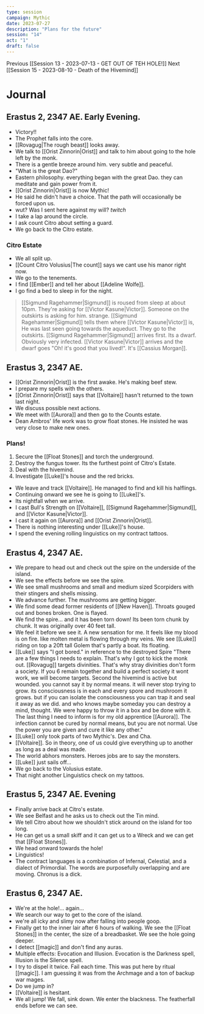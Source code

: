 ```yaml
---
type: session
campaign: Mythic
date: 2023-07-27
description: "Plans for the future"
session: "14"
act: "1"
draft: false
---
```

Previous [[Session 13 - 2023-07-13 - GET OUT OF TEH HOLE!]]
Next [[Session 15 - 2023-08-10 - Death of the Hivemind]]

# Journal
## Erastus 2, 2347 AE. Early Evening.
- Victory!!
- The Prophet falls into the core.
- [[Rovagug|The rough beast]] looks away.
- We talk to [[Orist Zinnorin|Orist]] and talk to him about going to the hole left by the monk.
- There is a gentle breeze around him. very subtle and peaceful.
- "What is the great Dao?"
- Eastern philosophy. everything began with the great Dao. they can meditate and gain power from it.
- [[Orist Zinnorin|Orist]] is now Mythic!
- He said he didn't have a choice. That the path will occasionally be forced upon us.
- wut? Was I sent here against my will? *twitch*
- I take a lap around the circle.
- I ask count Citro about setting a guard.
- We go back to the Citro estate.

### Citro Estate
- We all split up.
- [[Count Citro Volusius|The count]] says we cant use his manor right now.
- We go to the tenements. 
- I find [[Ember]] and tell her about [[Adeline Wolfe]]. 
- I go find a bed to sleep in for the night.

> [[Sigmund Ragehammer|Sigmund]] is roused from sleep at about 10pm. They're asking for [[Victor Kasune|Victor]]. Someone on the outskirts is asking for him. strange. [[Sigmund Ragehammer|Sigmund]] tells them where [[Victor Kasune|Victor]] is, He was last seen going towards the aqueduct. They go to the outskirts. [[Sigmund Ragehammer|Sigmund]] arrives first. Its a dwarf. Obviously very infected. [[Victor Kasune|Victor]] arrives and the dwarf goes "Oh! it's good that you lived!". It's [[Cassius Morgan]].

## Erastus 3, 2347 AE.
- [[Orist Zinnorin|Orist]] is the first awake. He's making beef stew.
- I prepare my spells with the others.
- [[Orist Zinnorin|Orist]] says that [[Voltaire]] hasn't returned to the town last night.
- We discuss possible next actions.
- We meet with [[Aurora]] and then go to the Counts estate.
- Dean Ambros' life work was to grow float stones. He insisted he was very close to make new ones.

### Plans!
1. Secure the [[Float Stones]] and torch the underground.
2. Destroy the fungus tower. Its the furthest point of Citro's Estate.
3. Deal with the hivemind.
4. Investigate [[Luke]]'s house and the red bricks.

- We leave and track [[Voltaire]]. He managed to find and kill his halflings.
- Continuing onward we see he is going to [[Luke]]'s. 
- Its nightfall when we arrive.
- I cast Bull's Strength on [[Voltaire]], [[Sigmund Ragehammer|Sigmund]], and [[Victor Kasune|Victor]].
- I cast it again on [[Aurora]] and [[Orist Zinnorin|Orist]]. 
- There is nothing interesting under [[Luke]]'s house.
- I spend the evening rolling linguistics on my contract tattoos.

## Erastus 4, 2347 AE.
- We prepare to head out and check out the spire on the underside of the island.
- We see the effects before we see the spire.
- We see small mushrooms and small and medium sized Scorpiders with their stingers and shells missing.
- We advance further. The mushrooms are getting bigger.
- We find some dead former residents of [[New Haven]]. Throats gouged out and bones broken. One is flayed.
- We find the spire... and it has been torn down! Its been torn chunk by chunk. It was originally over 40 feet tall.
- We feel it before we see it. A new sensation for me. It feels like my blood is on fire. like molten metal is flowing through my veins. We see [[Luke]] riding on top a 20ft tall Golem that's partly a boat. Its floating.
- [[Luke]] says "I got bored." in reference to the destroyed Spire "There are a few things I needs to explain. That's why I got to kick the monk out. [[Rovagug]] targets divinities. That's why stray divinities don't form a society. If you 6 remain together and build a perfect society it wont work, we will become targets. Second the hivemind is active but wounded. you cannot say it by normal means. it will never stop trying to grow. its consciousness is in each and every spore and mushroom it grows. but if you can isolate the consciousness you can trap it and seal it away as we did. and who knows maybe someday you can destroy a mind, thought. We were happy to throw it in a box and be done with it. The last thing I need to inform is for my old apprentice  [[Aurora]]. The infection cannot be cured by normal means, but you are not normal. Use the power you are given and cure it like any other."
- [[Luke]] only took parts of two Mythic's. Dex and Cha. 
- [[Voltaire]]. So in theory, one of us could give everything up to another as long as a deal was made.
- The world abhors monsters. Heroes jobs are to say the monsters.
- [[Luke]] just sails off...
- We go back to the Volusius estate.
- That night another Linguistics check on my tattoos.

## Erastus 5, 2347 AE. Evening
- Finally arrive back at Citro's estate.
- We see Belfast and he asks us to check out the Tin mind.
- We tell Citro about how we shouldn't stick around on the island for too long.
- He can get us a small skiff and it can get us to a Wreck and we can get that [[Float Stones]].
- We head onward towards the hole!
- Linguistics!
- The contract languages is a combination of Infernal, Celestial, and a dialect of Primordial. The words are purposefully overlapping and are moving. Chronus is a dick.

## Erastus 6, 2347 AE. 
- We're at the hole!... again...
- We search our way to get to the core of the island.
- we're all icky and slimy now after falling into people goop.
- Finally get to the inner lair after 6 hours of walking. We see the [[Float Stones]] in the center, the size of a breadbasket. We see the hole going deeper.
- I detect [[magic]] and don't find any auras.
- Multiple effects: Evocation and Illusion. Evocation is the Darkness spell, Illusion is the Silence spell.
- I try to dispel it twice. Fail each time. This was put here by ritual [[magic]]. I am guessing it was from the Archmage and a ton of backup war mages.
- Do we jump in?
- [[Voltaire]] is hesitant.
- We all jump! We fall, sink down. We enter the blackness. The featherfall ends before we can see. 


